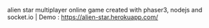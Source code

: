 alien star multiplayer online game created with phaser3, nodejs and socket.io | Demo : https://alien-star.herokuapp.com/